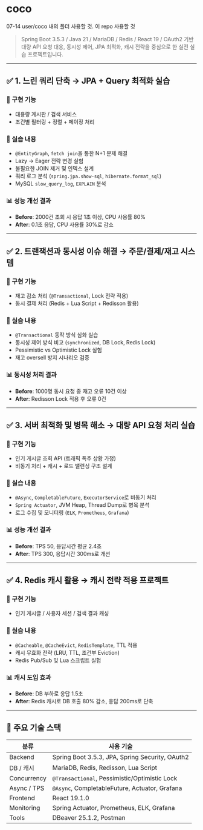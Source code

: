 # coco
07-14 user/coco 내의 폴더 사용할 것. 이 repo 사용할 것

> Spring Boot 3.5.3 / Java 21 / MariaDB / Redis / React 19 / OAuth2 기반  
> 대량 API 요청 대응, 동시성 제어, JPA 최적화, 캐시 전략을 중심으로 한 실전 실습 프로젝트입니다.

---

## ✅ 1. 느린 쿼리 단축 → **JPA + Query 최적화 실습**

### 📌 구현 기능
- 대용량 게시판 / 검색 서비스
- 조건별 필터링 + 정렬 + 페이징 처리

### 🧪 실습 내용
- `@EntityGraph`, `fetch join`을 통한 N+1 문제 해결
- Lazy → Eager 전략 변경 실험
- 불필요한 JOIN 제거 및 인덱스 설계
- 쿼리 로그 분석 (`spring.jpa.show-sql`, `hibernate.format_sql`)
- MySQL `slow_query_log`, `EXPLAIN` 분석

### 📊 성능 개선 결과
- **Before**: 2000건 조회 시 응답 1초 이상, CPU 사용률 80%
- **After**: 0.1초 응답, CPU 사용률 30%로 감소

---

## ✅ 2. 트랜잭션과 동시성 이슈 해결 → **주문/결제/재고 시스템**

### 📌 구현 기능
- 재고 감소 처리 (`@Transactional`, Lock 전략 적용)
- 동시 결제 처리 (Redis + Lua Script + Redisson 활용)

### 🧪 실습 내용
- `@Transactional` 동작 방식 심화 실습
- 동시성 제어 방식 비교 (`synchronized`, DB Lock, Redis Lock)
- Pessimistic vs Optimistic Lock 실험
- 재고 oversell 방지 시나리오 검증

### 📊 동시성 처리 결과
- **Before**: 1000명 동시 요청 중 재고 오류 10건 이상
- **After**: Redisson Lock 적용 후 오류 0건

---

## ✅ 3. 서버 최적화 및 병목 해소 → **대량 API 요청 처리 실습**

### 📌 구현 기능
- 인기 게시글 조회 API (트래픽 폭주 상황 가정)
- 비동기 처리 + 캐시 + 로드 밸런싱 구조 설계

### 🧪 실습 내용
- `@Async`, `CompletableFuture`, `ExecutorService`로 비동기 처리
- `Spring Actuator`, JVM Heap, Thread Dump로 병목 분석
- 로그 수집 및 모니터링 (`ELK`, `Prometheus`, `Grafana`)

### 📊 성능 개선 결과
- **Before**: TPS 50, 응답시간 평균 2.4초
- **After**: TPS 300, 응답시간 300ms로 개선

---

## ✅ 4. Redis 캐시 활용 → **캐시 전략 적용 프로젝트**

### 📌 구현 기능
- 인기 게시글 / 사용자 세션 / 검색 결과 캐싱

### 🧪 실습 내용
- `@Cacheable`, `@CacheEvict`, `RedisTemplate`, TTL 적용
- 캐시 무효화 전략 (LRU, TTL, 조건부 Eviction)
- Redis Pub/Sub 및 Lua 스크립트 실험

### 📊 캐시 도입 효과
- **Before**: DB 부하로 응답 1.5초
- **After**: Redis 캐시로 DB 호출 80% 감소, 응답 200ms로 단축

---

## 🔧 주요 기술 스택

| 분류         | 사용 기술 |
|--------------|-----------|
| Backend      | Spring Boot 3.5.3, JPA, Spring Security, OAuth2 |
| DB / 캐시     | MariaDB, Redis, Redisson, Lua Script |
| Concurrency  | `@Transactional`, Pessimistic/Optimistic Lock |
| Async / TPS  | `@Async`, CompletableFuture, Actuator, Grafana |
| Frontend     | React 19.1.0 |
| Monitoring   | Spring Actuator, Prometheus, ELK, Grafana |
| Tools        | DBeaver 25.1.2, Postman |

